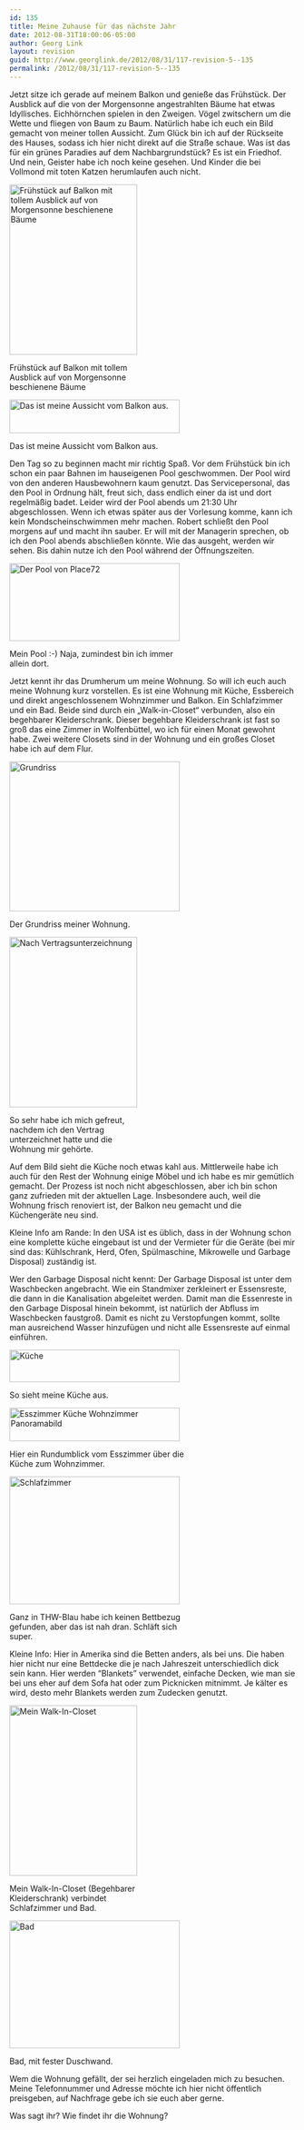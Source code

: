 ```yaml
---
id: 135
title: Meine Zuhause für das nächste Jahr
date: 2012-08-31T18:00:06-05:00
author: Georg Link
layout: revision
guid: http://www.georglink.de/2012/08/31/117-revision-5--135
permalink: /2012/08/31/117-revision-5--135
---
```

Jetzt sitze ich gerade auf meinem Balkon und genieße das Frühstück. Der Ausblick auf die von der Morgensonne angestrahlten Bäume hat etwas Idyllisches. Eichhörnchen spielen in den Zweigen. Vögel zwitschern um die Wette und fliegen von Baum zu Baum. Natürlich habe ich euch ein Bild gemacht von meiner tollen Aussicht. Zum Glück bin ich auf der Rückseite des Hauses, sodass ich hier nicht direkt auf die Straße schaue. Was ist das für ein grünes Paradies auf dem Nachbargrundstück? Es ist ein Friedhof. Und nein, Geister habe ich noch keine gesehen. Und Kinder die bei Vollmond mit toten Katzen herumlaufen auch nicht.

<div id="attachment_121" style="width: 235px" class="wp-caption aligncenter">
  <a href="http://www.georglink.de/?attachment_id=121" rel="attachment wp-att-121"><img aria-describedby="caption-attachment-121" loading="lazy" class="size-medium wp-image-121" title="Frühstück auf Balkon" src="http://www.georglink.de/media/2012/08/IMG_20120830_090142_1-225x300.png" alt="Frühstück auf Balkon mit tollem Ausblick auf von Morgensonne beschienene Bäume" width="225" height="300" srcset="http://www.georglink.de/media/2012/08/IMG_20120830_090142_1-225x300.png 225w, http://www.georglink.de/media/2012/08/IMG_20120830_090142_1.png 486w" sizes="(max-width: 225px) 100vw, 225px" /></a>
  
  <p id="caption-attachment-121" class="wp-caption-text">
    Frühstück auf Balkon mit tollem Ausblick auf von Morgensonne beschienene Bäume
  </p>
</div>

<div id="attachment_122" style="width: 310px" class="wp-caption aligncenter">
  <a href="http://www.georglink.de/?attachment_id=122" rel="attachment wp-att-122"><img aria-describedby="caption-attachment-122" loading="lazy" class="size-medium wp-image-122" title="Aussicht von Balkon" src="http://www.georglink.de/media/2012/08/PANO_20120830_090501-300x59.jpg" alt="Das ist meine Aussicht vom Balkon aus." width="300" height="59" srcset="http://www.georglink.de/media/2012/08/PANO_20120830_090501-300x59.jpg 300w, http://www.georglink.de/media/2012/08/PANO_20120830_090501-1024x203.jpg 1024w" sizes="(max-width: 300px) 100vw, 300px" /></a>
  
  <p id="caption-attachment-122" class="wp-caption-text">
    Das ist meine Aussicht vom Balkon aus.
  </p>
</div>

Den Tag so zu beginnen macht mir richtig Spaß. Vor dem Frühstück bin ich schon ein paar Bahnen im hauseigenen Pool geschwommen. Der Pool wird von den anderen Hausbewohnern kaum genutzt. Das Servicepersonal, das den Pool in Ordnung hält, freut sich, dass endlich einer da ist und dort regelmäßig badet. Leider wird der Pool abends um 21:30 Uhr abgeschlossen. Wenn ich etwas später aus der Vorlesung komme, kann ich kein Mondscheinschwimmen mehr machen. Robert schließt den Pool morgens auf und macht ihn sauber. Er will mit der Managerin sprechen, ob ich den Pool abends abschließen könnte. Wie das ausgeht, werden wir sehen. Bis dahin nutze ich den Pool während der Öffnungszeiten.

<div id="attachment_123" style="width: 310px" class="wp-caption aligncenter">
  <a href="http://www.georglink.de/?attachment_id=123" rel="attachment wp-att-123"><img aria-describedby="caption-attachment-123" loading="lazy" class="size-medium wp-image-123" title="Pool von Place72" src="http://www.georglink.de/media/2012/08/PANO_20120830_142106-300x137.jpg" alt="Der Pool von Place72" width="300" height="137" srcset="http://www.georglink.de/media/2012/08/PANO_20120830_142106-300x137.jpg 300w, http://www.georglink.de/media/2012/08/PANO_20120830_142106.jpg 992w" sizes="(max-width: 300px) 100vw, 300px" /></a>
  
  <p id="caption-attachment-123" class="wp-caption-text">
    Mein Pool :-) Naja, zumindest bin ich immer allein dort.
  </p>
</div>

Jetzt kennt ihr das Drumherum um meine Wohnung. So will ich euch auch meine Wohnung kurz vorstellen. Es ist eine Wohnung mit Küche, Essbereich und direkt angeschlossenem Wohnzimmer und Balkon. Ein Schlafzimmer und ein Bad. Beide sind durch ein „Walk-in-Closet“ verbunden, also ein begehbarer Kleiderschrank. Dieser begehbare Kleiderschrank ist fast so groß das eine Zimmer in Wolfenbüttel, wo ich für einen Monat gewohnt habe. Zwei weitere Closets sind in der Wohnung und ein großes Closet habe ich auf dem Flur.

<div id="attachment_124" style="width: 310px" class="wp-caption aligncenter">
  <a href="http://www.georglink.de/?attachment_id=124" rel="attachment wp-att-124"><img aria-describedby="caption-attachment-124" loading="lazy" class="size-medium wp-image-124" title="Grundriss" src="http://www.georglink.de/media/2012/08/Grundriss-300x264.png" alt="Grundriss" width="300" height="264" srcset="http://www.georglink.de/media/2012/08/Grundriss-300x264.png 300w, http://www.georglink.de/media/2012/08/Grundriss.png 678w" sizes="(max-width: 300px) 100vw, 300px" /></a>
  
  <p id="caption-attachment-124" class="wp-caption-text">
    Der Grundriss meiner Wohnung.
  </p>
</div>

<div id="attachment_130" style="width: 235px" class="wp-caption aligncenter">
  <a href="http://www.georglink.de/?attachment_id=130" rel="attachment wp-att-130"><img aria-describedby="caption-attachment-130" loading="lazy" class="size-medium wp-image-130" title="Vertragunterzeichnet" src="http://www.georglink.de/media/2012/08/Vertragunterzeichnet-225x300.jpg" alt="Nach Vertragsunterzeichnung" width="225" height="300" srcset="http://www.georglink.de/media/2012/08/Vertragunterzeichnet-225x300.jpg 225w, http://www.georglink.de/media/2012/08/Vertragunterzeichnet.jpg 486w" sizes="(max-width: 225px) 100vw, 225px" /></a>
  
  <p id="caption-attachment-130" class="wp-caption-text">
    So sehr habe ich mich gefreut, nachdem ich den Vertrag unterzeichnet hatte und die Wohnung mir gehörte.
  </p>
</div>

Auf dem Bild sieht die Küche noch etwas kahl aus. Mittlerweile habe ich auch für den Rest der Wohnung einige Möbel und ich habe es mir gemütlich gemacht. Der Prozess ist noch nicht abgeschlossen, aber ich bin schon ganz zufrieden mit der aktuellen Lage. Insbesondere auch, weil die Wohnung frisch renoviert ist, der Balkon neu gemacht und die Küchengeräte neu sind.

Kleine Info am Rande: In den USA ist es üblich, dass in der Wohnung schon eine komplette küche eingebaut ist und der Vermieter für die Geräte (bei mir sind das: Kühlschrank, Herd, Ofen, Spülmaschine, Mikrowelle und Garbage Disposal) zuständig ist.

Wer den Garbage Disposal nicht kennt: Der Garbage Disposal ist unter dem Waschbecken angebracht. Wie ein Standmixer zerkleinert er Essensreste, die dann in die Kanalisation abgeleitet werden. Damit man die Essenreste in den Garbage Disposal hinein bekommt, ist natürlich der Abfluss im Waschbecken faustgroß. Damit es nicht zu Verstopfungen kommt, sollte man ausreichend Wasser hinzufügen und nicht alle Essensreste auf einmal einführen.

<div id="attachment_128" style="width: 310px" class="wp-caption aligncenter">
  <a href="http://www.georglink.de/?attachment_id=128" rel="attachment wp-att-128"><img aria-describedby="caption-attachment-128" loading="lazy" class="size-medium wp-image-128" title="Küche" src="http://www.georglink.de/media/2012/08/Küche2-300x57.jpg" alt="Küche" width="300" height="57" srcset="http://www.georglink.de/media/2012/08/Küche2-300x57.jpg 300w, http://www.georglink.de/media/2012/08/Küche2-1024x196.jpg 1024w" sizes="(max-width: 300px) 100vw, 300px" /></a>
  
  <p id="caption-attachment-128" class="wp-caption-text">
    So sieht meine Küche aus.
  </p>
</div>

<div id="attachment_127" style="width: 310px" class="wp-caption aligncenter">
  <a href="http://www.georglink.de/?attachment_id=127" rel="attachment wp-att-127"><img aria-describedby="caption-attachment-127" loading="lazy" class="size-medium wp-image-127" title="Esszimmer-Küche-Wohnzimmer" src="http://www.georglink.de/media/2012/08/Esszimmer-Küche-Wohnzimmer-300x59.jpg" alt="Esszimmer Küche Wohnzimmer Panoramabild" width="300" height="59" srcset="http://www.georglink.de/media/2012/08/Esszimmer-Küche-Wohnzimmer-300x59.jpg 300w, http://www.georglink.de/media/2012/08/Esszimmer-Küche-Wohnzimmer-1024x202.jpg 1024w" sizes="(max-width: 300px) 100vw, 300px" /></a>
  
  <p id="caption-attachment-127" class="wp-caption-text">
    Hier ein Rundumblick vom Esszimmer über die Küche zum Wohnzimmer.
  </p>
</div>

<div id="attachment_129" style="width: 310px" class="wp-caption aligncenter">
  <a href="http://www.georglink.de/?attachment_id=129" rel="attachment wp-att-129"><img aria-describedby="caption-attachment-129" loading="lazy" class="size-medium wp-image-129" title="Schlafzimmer" src="http://www.georglink.de/media/2012/08/Schlafzimmer-300x225.jpg" alt="Schlafzimmer" width="300" height="225" srcset="http://www.georglink.de/media/2012/08/Schlafzimmer-300x225.jpg 300w, http://www.georglink.de/media/2012/08/Schlafzimmer.jpg 648w" sizes="(max-width: 300px) 100vw, 300px" /></a>
  
  <p id="caption-attachment-129" class="wp-caption-text">
    Ganz in THW-Blau habe ich keinen Bettbezug gefunden, aber das ist nah dran. Schläft sich super.
  </p>
</div>

Kleine Info: Hier in Amerika sind die Betten anders, als bei uns. Die haben hier nicht nur eine Bettdecke die je nach Jahreszeit unterschiedlich dick sein kann. Hier werden &#8220;Blankets&#8221; verwendet, einfache Decken, wie man sie bei uns eher auf dem Sofa hat oder zum Picknicken mitnimmt. Je kälter es wird, desto mehr Blankets werden zum Zudecken genutzt.

<div id="attachment_125" style="width: 235px" class="wp-caption aligncenter">
  <a href="http://www.georglink.de/?attachment_id=125" rel="attachment wp-att-125"><img aria-describedby="caption-attachment-125" loading="lazy" class="size-medium wp-image-125" title="Walk-In-Closet" src="http://www.georglink.de/media/2012/08/Walk-in-Closet-225x300.jpg" alt="Mein Walk-In-Closet" width="225" height="300" srcset="http://www.georglink.de/media/2012/08/Walk-in-Closet-225x300.jpg 225w, http://www.georglink.de/media/2012/08/Walk-in-Closet.jpg 486w" sizes="(max-width: 225px) 100vw, 225px" /></a>
  
  <p id="caption-attachment-125" class="wp-caption-text">
    Mein Walk-In-Closet (Begehbarer Kleiderschrank) verbindet Schlafzimmer und Bad.
  </p>
</div>

<div id="attachment_126" style="width: 310px" class="wp-caption aligncenter">
  <a href="http://www.georglink.de/?attachment_id=126" rel="attachment wp-att-126"><img aria-describedby="caption-attachment-126" loading="lazy" class="size-medium wp-image-126" title="Bad" src="http://www.georglink.de/media/2012/08/Bad-300x225.jpg" alt="Bad" width="300" height="225" srcset="http://www.georglink.de/media/2012/08/Bad-300x225.jpg 300w, http://www.georglink.de/media/2012/08/Bad.jpg 648w" sizes="(max-width: 300px) 100vw, 300px" /></a>
  
  <p id="caption-attachment-126" class="wp-caption-text">
    Bad, mit fester Duschwand.
  </p>
</div>

Wem die Wohnung gefällt, der sei herzlich eingeladen mich zu besuchen. Meine Telefonnummer und Adresse möchte ich hier nicht öffentlich preisgeben, auf Nachfrage gebe ich sie euch aber gerne.

Was sagt ihr? Wie findet ihr die Wohnung?